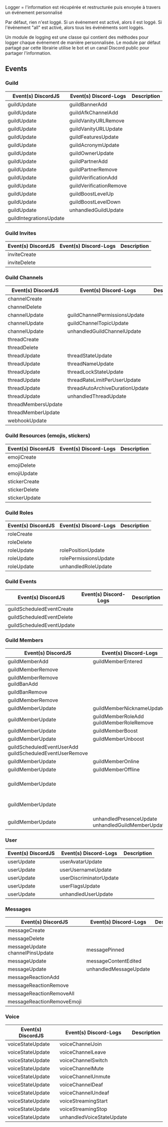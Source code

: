 Logger = l'information est récupérée et restructurée puis envoyée à travers un événement personnalisé

Par défaut, rien n'est loggé.
Si un événement est activé, alors il est loggé.
Si l'événement "all" est activé, alors tous les événéments sont loggés.

Un module de logging est une classe qui contient des méthodes pour logger chaque événement de manière personnalisée. Le module par défaut partagé par cette librairie utilise le bot et un canal Discord public pour partager l'information.

## Events

### Guild

| Event(s) DiscordJS      | Event(s) Discord-Logs   | Description |
| ----------------------- | ----------------------- | ----------- |
| guildUpdate             | guildBannerAdd          |             |
| guildUpdate             | guildAfkChannelAdd      |             |
| guildUpdate             | guildVanityURLRemove    |             |
| guildUpdate             | guildVanityURLUpdate    |             |
| guildUpdate             | guildFeaturesUpdate     |             |
| guildUpdate             | guildAcronymUpdate      |             |
| guildUpdate             | guildOwnerUpdate        |             |
| guildUpdate             | guildPartnerAdd         |             |
| guildUpdate             | guildPartnerRemove      |             |
| guildUpdate             | guildVerificationAdd    |             |
| guildUpdate             | guildVerificationRemove |             |
| guildUpdate             | guildBoostLevelUp       |             |
| guildUpdate             | guildBoostLevelDown     |             |
| guildUpdate             | unhandledGuildUpdate    |             |
| guildIntegrationsUpdate |                         |             |

### Guild Invites

| Event(s) DiscordJS | Event(s) Discord-Logs | Description |
| ------------------ | --------------------- | ----------- |
| inviteCreate       |                       |             |
| inviteDelete       |                       |             |

### Guild Channels

| Event(s) DiscordJS  | Event(s) Discord-Logs           | Description |
| ------------------- | ------------------------------- | ----------- |
| channelCreate       |                                 |             |
| channelDelete       |                                 |             |
| channelUpdate       | guildChannelPermissionsUpdate   |             |
| channelUpdate       | guildChannelTopicUpdate         |             |
| channelUpdate       | unhandledGuildChannelUpdate     |             |
| threadCreate        |                                 |             |
| threadDelete        |                                 |             |
| threadUpdate        | threadStateUpdate               |             |
| threadUpdate        | threadNameUpdate                |             |
| threadUpdate        | threadLockStateUpdate           |             |
| threadUpdate        | threadRateLimitPerUserUpdate    |             |
| threadUpdate        | threadAutoArchiveDurationUpdate |             |
| threadUpdate        | unhandledThreadUpdate           |             |
| threadMembersUpdate |                                 |             |
| threadMemberUpdate  |                                 |             |
| webhookUpdate       |                                 |             |

### Guild Resources (emojis, stickers)

| Event(s) DiscordJS | Event(s) Discord-Logs | Description |
| ------------------ | --------------------- | ----------- |
| emojiCreate        |                       |             |
| emojiDelete        |                       |             |
| emojiUpdate        |                       |             |
| stickerCreate      |                       |             |
| stickerDelete      |                       |             |
| stickerUpdate      |                       |             |

### Guild Roles

| Event(s) DiscordJS | Event(s) Discord-Logs | Description |
| ------------------ | --------------------- | ----------- |
| roleCreate         |                       |             |
| roleDelete         |                       |             |
| roleUpdate         | rolePositionUpdate    |             |
| roleUpdate         | rolePermissionsUpdate |             |
| roleUpdate         | unhandledRoleUpdate   |             |

### Guild Events

| Event(s) DiscordJS        | Event(s) Discord-Logs | Description |
| ------------------------- | --------------------- | ----------- |
| guildScheduledEventCreate |                       |             |
| guildScheduledEventDelete |                       |             |
| guildScheduledEventUpdate |                       |             |

### Guild Members

| Event(s) DiscordJS                                           | Event(s) Discord-Logs                                  | Description                 |
| ------------------------------------------------------------ | ------------------------------------------------------ | --------------------------- |
| guildMemberAdd                                               | guildMemberEntered                                     |                             |
| guildMemberRemove                                            |                                                        | kick                        |
| guildMemberRemove<br/>guildBanAdd                            |                                                        | ban                         |
| guildBanRemove                                               |                                                        | unban                       |
| guildMemberRemove                                            |                                                        | leave                       |
| guildMemberUpdate                                            | guildMemberNicknameUpdate                              |                             |
| guildMemberUpdate                                            | guildMemberRoleAdd<br/>guildMemberRoleRemove           | role:&lt;id&gt;             |
| guildMemberUpdate                                            | guildMemberBoost                                       |                             |
| guildMemberUpdate                                            | guildMemberUnboost                                     |                             |
| guildScheduledEventUserAdd<br/>guildScheduledEventUserRemove |                                                        | event:&lt;id&gt;            |
| guildMemberUpdate                                            | guildMemberOnline                                      |                             |
| guildMemberUpdate                                            | guildMemberOffline                                     |                             |
| guildMemberUpdate                                            |                                                        | member accepted guild rules |
| guildMemberUpdate                                            |                                                        | member got timed out        |
| guildMemberUpdate                                            | unhandledPresenceUpdate<br/>unhandledGuildMemberUpdate |                             |

### User

| Event(s) DiscordJS | Event(s) Discord-Logs   | Description |
| ------------------ | ----------------------- | ----------- |
| userUpdate         | userAvatarUpdate        |             |
| userUpdate         | userUsernameUpdate      |             |
| userUpdate         | userDiscriminatorUpdate |             |
| userUpdate         | userFlagsUpdate         |             |
| userUpdate         | unhandledUserUpdate     |             |

### Messages

| Event(s) DiscordJS                  | Event(s) Discord-Logs  | Description |
| ----------------------------------- | ---------------------- | ----------- |
| messageCreate                       |                        |             |
| messageDelete                       |                        |             |
| messageUpdate<br/>channelPinsUpdate | messagePinned          |             |
| messageUpdate                       | messageContentEdited   |             |
| messageUpdate                       | unhandledMessageUpdate |             |
| messageReactionAdd                  |                        |             |
| messageReactionRemove               |                        |             |
| messageReactionRemoveAll            |                        |             |
| messageReactionRemoveEmoji          |                        |             |

### Voice

| Event(s) DiscordJS | Event(s) Discord-Logs     | Description |
| ------------------ | ------------------------- | ----------- |
| voiceStateUpdate   | voiceChannelJoin          |             |
| voiceStateUpdate   | voiceChannelLeave         |             |
| voiceStateUpdate   | voiceChannelSwitch        |             |
| voiceStateUpdate   | voiceChannelMute          |             |
| voiceStateUpdate   | voiceChannelUnmute        |             |
| voiceStateUpdate   | voiceChannelDeaf          |             |
| voiceStateUpdate   | voiceChannelUndeaf        |             |
| voiceStateUpdate   | voiceStreamingStart       |             |
| voiceStateUpdate   | voiceStreamingStop        |             |
| voiceStateUpdate   | unhandledVoiceStateUpdate |             |
